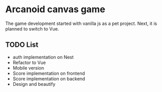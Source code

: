 # Arcanoid canvas game

The game development started with vanilla js as a pet project.
Next, it is planned to switch to Vue.


## TODO List
 - auth implementation on Nest
 - Refactor to Vue
 - Mobile version
 - Score implementation on frontend
 - Score implementation on backend
 - Design and beautify
